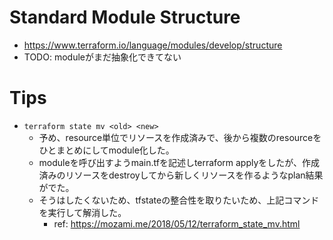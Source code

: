 # Standard Module Structure
- https://www.terraform.io/language/modules/develop/structure
- TODO: moduleがまだ抽象化できてない

# Tips
- `terraform state mv <old> <new>`
    - 予め、resource単位でリソースを作成済みで、後から複数のresourceをひとまとめにしてmodule化した。
    - moduleを呼び出すようmain.tfを記述しterraform applyをしたが、作成済みのリソースをdestroyしてから新しくリソースを作るようなplan結果がでた。
    - そうはしたくないため、tfstateの整合性を取りたいため、上記コマンドを実行して解消した。
        - ref: https://mozami.me/2018/05/12/terraform_state_mv.html